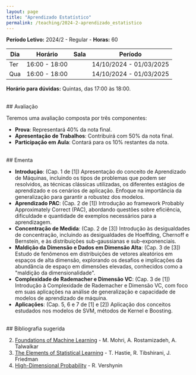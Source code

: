 ```yaml
---
layout: page
title: "Aprendizado Estatístico"
permalink: /teaching/2024-2-aprendizado_estatistico
---
```


**Período Letivo:** 2024/2 - Regular - **Horas:** 60

| Dia | Horário       | Sala | Período                 |
| --- | ------------- | ---- | ----------------------- |
| Ter | 16:00 - 18:00 |      | 14/10/2024 - 01/03/2025 |
| Qua | 16:00 - 18:00 |      | 14/10/2024 - 01/03/2025 |

**Horário para dúvidas:** Quintas, das 17:00 às 18:00.

<br>
## Avaliação

Teremos uma avaliação composta por três componentes:

- **Prova**: Representará 40% da nota final.
- **Apresentação de Trabalhos**: Contribuirá com 50% da nota final.
- **Participação em Aula**: Contará para os 10% restantes da nota.

<br>
## Ementa

- **Introdução**: (Cap. 1 de [1]) Apresentação do conceito de Aprendizado de Máquinas, incluindo os tipos de problemas que podem ser resolvidos, as técnicas clássicas utilizadas, os diferentes estágios de aprendizado e os cenários de aplicação. Enfoque na importância da generalização para garantir a robustez dos modelos.
- **Aprendizado PAC**: (Cap. 2 de [1]) Introdução ao framework Probably Approximately Correct (PAC), abordando questões sobre eficiência, dificuldade e quantidade de exemplos necessários para a aprendizagem.
- **Concentração de Medida**: (Cap. 2 de [3]) Introdução às desigualdades de concentração, incluindo as desigualdades de Hoeffding, Chernoff e Bernstein, e às distribuições sub-gaussianas e sub-exponenciais.
- **Maldição da Dimensão e Dados em Dimensão Alta**: (Cap. 3 de [3]) Estudo de fenômenos em distribuições de vetores aleatórios em espaços de alta dimensão, explorando os desafios e implicações da abundância de espaço em dimensões elevadas, conhecidos como a "maldição da dimensionalidade".
- **Complexidade de Rademacher e Dimensão VC**: (Cap. 3 de [1]) Introdução à Complexidade de Rademacher e Dimensão VC, com foco em suas aplicações na análise de generalização e capacidade de modelos de aprendizado de máquina.
- **Aplicações**: (Cap. 5, 6 e 7 de [1] e [2]) Aplicação dos conceitos estudados nos modelos de SVM, métodos de Kernel e Boosting.

<br>
## Bibliografia sugerida

2. [Foundations of Machine Learning](https://cs.nyu.edu/~mohri/mlbook/) - M. Mohri, A. Rostamizadeh, A. Talwalkar
1. [The Elements of Statistical Learning](https://hastie.su.domains/Papers/ESLII.pdf) - T. Hastie, R. Tibshirani, J. Friedman
1. [High-Dimensional Probability](https://www.math.uci.edu/~rvershyn/papers/HDP-book/HDP-book.html) - R. Vershynin
